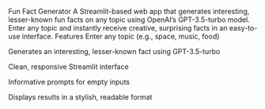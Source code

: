 Fun Fact Generator
A Streamlit-based web app that generates interesting, lesser-known fun facts on any topic using OpenAI’s GPT-3.5-turbo model. Enter any topic and instantly receive creative, surprising facts in an easy-to-use interface.
Features
Enter any topic (e.g., space, music, food)

Generates an interesting, lesser-known fact using GPT-3.5-turbo

Clean, responsive Streamlit interface

Informative prompts for empty inputs

Displays results in a stylish, readable format
